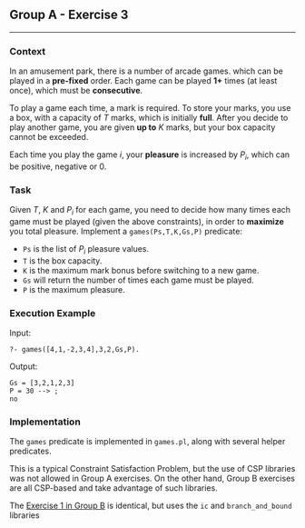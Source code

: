 ## Group A - Exercise 3
***

### Context
In an amusement park, there is a number of arcade games. which can be played in a **pre-fixed** order.
Each game can be played **1+** times (at least once), which must be **consecutive**.

To play a game each time, a mark is required. To store your marks, you use a box, with a capacity of $T$ marks, which is initially **full**.
After you decide to play another game, you are given **up to** $K$ marks, but your box capacity cannot be exceeded.

Each time you play the game $i$, your **pleasure** is increased by $P_i$, which can be positive, negative or $0$.

### Task
Given $T$, $K$ and $P_i$ for each game, you need to decide how many times each game must be played (given the above constraints), in order to **maximize** you total pleasure.
Implement a `games(Ps,T,K,Gs,P)` predicate:
- `Ps` is the list of $P_i$ pleasure values.
- `T` is the box capacity.
- `K` is the maximum mark bonus before switching to a new game.
- `Gs` will return the number of times each game must be played.
- `P` is the maximum pleasure.

### Execution Example
Input:

    ?- games([4,1,-2,3,4],3,2,Gs,P).

Output:

    Gs = [3,2,1,2,3]
    P = 30 --> ;
    no

### Implementation
The `games` predicate is implemented in `games.pl`, along with several helper predicates.

This is a typical Constraint Satisfaction Problem, but the use of CSP libraries was not allowed in Group A exercises. On the other hand, Group B exercises are all CSP-based and take advantage of such libraries.

The [Exercise 1 in Group B](../GamesPleasureCSP) is identical, but uses the `ic` and `branch_and_bound` libraries
